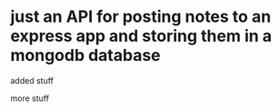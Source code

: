 # just an API for posting notes to an express app and storing them in a mongodb database

added stuff

more stuff